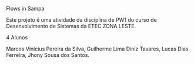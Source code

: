 Flows in Sampa

Este projeto é uma atividade da disciplina de PW1 do curso de Desenvolvimento de Sistemas da ETEC ZONA LESTE.

4 Alunos

Marcos Vinícius Pereira da Silva,
Guilherme Lima Diniz Tavares,
Lucas Dias Ferreira,
Jhony Sousa dos Santos.
